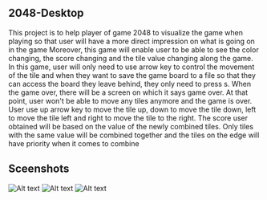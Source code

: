 
## 2048-Desktop

This project is to help player of game 2048 to visualize the game when playing
so that user will have a more direct impression on what is going on in the game
Moreover, this game will enable user to be able to see the color changing, the
score changing and the tile value changing along the game. In this game, user
will only need to use arrow key to control the movement of the tile and when 
they want to save the game board to a file so that they can access the board
they leave behind, they only need to press s. When the game over, there will
be a screen on which it says game over. At that point, user won't be able to
move any tiles anymore and the game is over. User use up arrow key to move the
tile up, down to move the tile down, left to move the tile left and right to 
move the tile to the right. The score user obtained will be based on the value
of the newly combined tiles. Only tiles with the same value will be combined 
together and the tiles on the edge will have priority when it comes to combine

## Sceenshots
![Alt text](https://cloud.githubusercontent.com/assets/13673458/14238716/f60339ee-f9e8-11e5-97f8-b0c388a94003.png?raw=true "Optional Title")
![Alt text](https://cloud.githubusercontent.com/assets/13673458/14238715/f5e6c96c-f9e8-11e5-8b7a-f7bab1469eda.png?raw=true "Optional Title")
![Alt text](https://cloud.githubusercontent.com/assets/13673458/14238714/f5ce3924-f9e8-11e5-896e-08f58cf557c2.png?raw=true "Optional Title")


